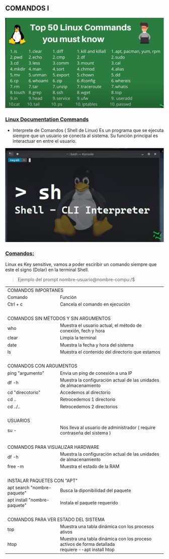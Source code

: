 ## COMANDOS I

![](comandos.jpg)

### [Linux Documentation Commands](https://linux.die.net/)

- Interprete de Comandos ( Shell de Linux)
Es un programa que se ejecuta siempre que un usuario se conecta al sistema.
Su función principal es interactuar en entre el usuario.

![](interprete-de-comandos.jpg)

### [Comandos:]()
Linux es Key sensitive, vamos a poder esciribir un comando siempre que este el signo
(Dolar) en la terminal Shell.
> Ejemplo del prompt
> nombre-usuario@nombre-compu:/$

<table>
    <tbody>
        <tr>
            <td colspan="2">COMANDOS IMPORTANES</td>
        </tr>
        <tr>
            <td>Comando</td>
            <td>Función</td>
        </tr>
        <tr>
            <td color="blue">Ctrl + c</td>
            <td>Cancela el comando en ejecución</td>
        </tr>
        <tr>
            <td colspan="2">
                &nbsp;
            </td>
        </tr>
        <tr>
            <td colspan="2">
                COMANDOS SIN MÉTODOS Y SIN ARGUMENTOS
            </td>
        </tr>
        <tr>
            <td color="blue">who</td>
            <td>Muestra el usuario actual, el método de conexión, fech y hora</td>
        </tr>
        <tr>
            <td color="blue">clear</td>
            <td>Limpia la terminal</td>
        </tr>
        <tr>
            <td color="blue">date</td>
            <td>Muestra la fecha y hora del sistema</td>
        </tr>
        <tr>
            <td color="blue">ls</td>
            <td>Muestra el contenido del directorio que estamos</td>
        </tr>
        <tr>
            <td colspan="2">
                &nbsp;
            </td>
        </tr>
        <tr>
            <td colspan="2">
                COMANDOS CON ARGUMENTOS
            </td>
        </tr>
        <tr>
            <td color="blue">ping "argumento"</td>
            <td>Envia un ping de conexión a una IP</td>
        </tr>
        <tr>
            <td color="blue">df -h</td>
            <td>Muestra la configuración actual de las unidades de almacenamiento</td>
        </tr>
        <tr>
            <td color="blue">cd "direcotorio"</td>
            <td>Accedemos al directorio</td>
        </tr>
        <tr>
            <td color="blue">cd ..</td>
            <td>Retrocedemos 1 directorio</td>
        </tr>
        <tr>
            <td color="blue">cd ../..</td>
            <td>Retrocedemos 2 directorios</td>
        </tr>
        <tr>
            <td colspan="2">
                &nbsp;
            </td>
        </tr>
        <tr>
            <td colspan="2">
                USUARIOS
            </td>
        </tr>
        <tr>
            <td color="blue">su -</td>
            <td>Nos lleva al usuario de administrador ( require contraseña del sistema )</td>
        </tr>
        <tr>
            <td colspan="2">
                &nbsp;
            </td>
        </tr>
        <tr>
            <td colspan="2">
                COMANDOS PARA VISUALIZAR HARDWARE
            </td>
        </tr>
        <tr>
            <td color="blue">df -h</td>
            <td>Muestra la configuración actual de las unidades de almacenamiento</td>
        </tr>
        <tr>
            <td color="blue">free -m</td>
            <td>Muestra el estado de la RAM</td>
        </tr>
        <tr>
            <td colspan="2">
                &nbsp;
            </td>
        </tr>
        <tr>
            <td colspan="2">
                INSTALAR PAQUETES CON "APT"
            </td>
        </tr>
        <tr>
            <td color="blue">apt search "nombre-paquete"</td>
            <td>Busca la diponibilidad del paquete</td>
        </tr>
        <tr>
            <td color="blue">apt install "nombre-paquete"</td>
            <td>Instala el paquete requerido</td>
        </tr>
        <tr>
            <td colspan="2">
                &nbsp;
            </td>
        </tr>
        <tr>
            <td colspan="2">
                COMANDOS PARA VER ESTADO DEL SISTEMA
            </td>
        <tr>
            <td color="blue">top</td>
            <td>Muestra una tabla dinámica con los procesos ativos</td>
        </tr>
        <tr>
            <td color="blue">htop</td>
            <td>
                Muestra una tabla dinámica con los proceso activos de forma detallada<br>
                requiere --apt install htop
            </td>
        </tr>
    </tbody>
</table>